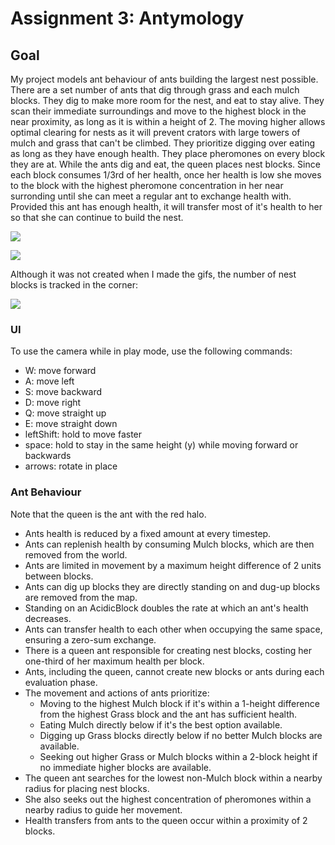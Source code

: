 # Assignment 3: Antymology

## Goal
My project models ant behaviour of ants building the largest nest possible. There are a set number of ants that dig through grass and each mulch blocks. They dig to make more room for the nest, and eat to stay alive. They scan their immediate surroundings and move to the highest block in the near proximity, as long as it is within a height of 2. The moving higher allows optimal clearing for nests as it will prevent crators with large towers of mulch and grass that can't be climbed. They prioritize digging over eating as long as they have enough health. They place pheromones on every block they are at. While the ants dig and eat, the queen places nest blocks. Since each block consumes 1/3rd of her health, once her health is low she moves to the block with the highest pheromone concentration in her near surronding until she can meet a regular ant to exchange health with. Provided this ant has enough health, it will transfer most of it's health to her so that she can continue to build the nest.

![](https://github.com/ryanchrumka/Antymology/gif2_V3.gif)

![](https://github.com/ryanchrumka/Antymology/Untitled_Project_V1.gif)

Although it was not created when I made the gifs, the number of nest blocks is tracked in the corner:

![](https://github.com/ryanchrumka/Antymology/Screenshot.JPG)

### UI
To use the camera while in play mode, use the following commands:
- W: move forward
- A: move left
- S: move backward
- D: move right
- Q: move straight up
- E: move straight down
- leftShift: hold to move faster
- space: hold to stay in the same height (y) while moving forward or backwards
- arrows: rotate in place

### Ant Behaviour
Note that the queen is the ant with the red halo.
- Ants health is reduced by a fixed amount at every timestep.
- Ants can replenish health by consuming Mulch blocks, which are then removed from the world.
- Ants are limited in movement by a maximum height difference of 2 units between blocks.
- Ants can dig up blocks they are directly standing on and dug-up blocks are removed from the map.
- Standing on an AcidicBlock doubles the rate at which an ant's health decreases.
- Ants can transfer health to each other when occupying the same space, ensuring a zero-sum exchange.
- There is a queen ant responsible for creating nest blocks, costing her one-third of her maximum health per block.
- Ants, including the queen, cannot create new blocks or ants during each evaluation phase.
- The movement and actions of ants prioritize:
    - Moving to the highest Mulch block if it's within a 1-height difference from the highest Grass block and the ant has sufficient health.
    - Eating Mulch directly below if it's the best option available.
    - Digging up Grass blocks directly below if no better Mulch blocks are available.
    - Seeking out higher Grass or Mulch blocks within a 2-block height if no immediate higher blocks are available.
- The queen ant searches for the lowest non-Mulch block within a nearby radius for placing nest blocks.
- She also seeks out the highest concentration of pheromones within a nearby radius to guide her movement.
- Health transfers from ants to the queen occur within a proximity of 2 blocks.
  


